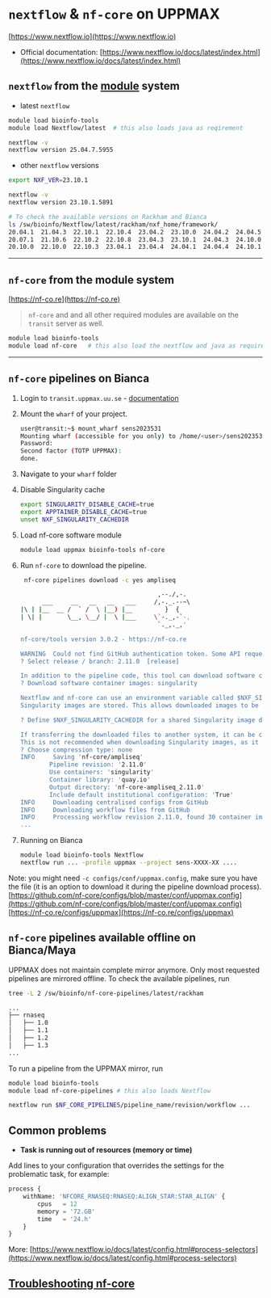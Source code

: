# `nextflow` & `nf-core` on UPPMAX

[https://www.nextflow.io](https://www.nextflow.io)

- Official documentation: [https://www.nextflow.io/docs/latest/index.html](https://www.nextflow.io/docs/latest/index.html)


## `nextflow` from the [module](../cluster_guides/modules.md) system

- latest `nextflow`

```bash
module load bioinfo-tools
module load Nextflow/latest  # this also loads java as reqirement

nextflow -v
nextflow version 25.04.7.5955
```

- other `nextflow` versions

```bash
export NXF_VER=23.10.1

nextflow -v
nextflow version 23.10.1.5891
```

```bash
# To check the available versions on Rackham and Bianca
ls /sw/bioinfo/Nextflow/latest/rackham/nxf_home/framework/
20.04.1  21.04.3  22.10.1  22.10.4  23.04.2  23.10.0  24.04.2  24.04.5  24.10.2  24.10.5  25.04.1  25.04.4  25.04.7
20.07.1  21.10.6  22.10.2  22.10.8  23.04.3  23.10.1  24.04.3  24.10.0  24.10.3  24.10.6  25.04.2  25.04.5
20.10.0  22.10.0  22.10.3  23.04.1  23.04.4  24.04.1  24.04.4  24.10.1  24.10.4  25.04.0  25.04.3  25.04.6
```

---

## `nf-core` from the module system

[https://nf-co.re](https://nf-co.re)
> `nf-core` and and all other required modules are available on the `transit` server as well.

```bash
module load bioinfo-tools
module load nf-core   # this also load the nextflow and java as requirements
```

---

## `nf-core` pipelines on Bianca

<!-- Due to the combination of indented code (that needs to be surrounded by -->
<!-- empty lines and a numbered list (that needs no empty lines), there -->
<!-- is no way to satisfy markdownlint -->
<!-- markdownlint-disable MD029 -->

1. Login to `transit.uppmax.uu.se` - [documentation](../cluster_guides/transfer_bianca.md#transit-server)
2. Mount the `wharf` of your project.

    ```bash
    user@transit:~$ mount_wharf sens2023531
    Mounting wharf (accessible for you only) to /home/<user>/sens2023531
    Password: 
    Second factor (TOTP UPPMAX): 
    done.
    ```

3. Navigate to your `wharf` folder
4. Disable Singularity cache

    ```bash
    export SINGULARITY_DISABLE_CACHE=true
    export APPTAINER_DISABLE_CACHE=true
    unset NXF_SINGULARITY_CACHEDIR
    ```

5. Load nf-core software module

    ```bash
    module load uppmax bioinfo-tools nf-core
    ```

6. Run `nf-core` to download the pipeline.

    ```bash
     nf-core pipelines download -c yes ampliseq

                                          ,--./,-.
          ___     __   __   __   ___     /,-._.--~\ 
    |\ | |__  __ /  ` /  \ |__) |__         }  {
    | \| |       \__, \__/ |  \ |___     \`-._,-`-,
                                          `._,._,'

    nf-core/tools version 3.0.2 - https://nf-co.re

    WARNING  Could not find GitHub authentication token. Some API requests may fail.
    ? Select release / branch: 2.11.0  [release]

    In addition to the pipeline code, this tool can download software containers.
    ? Download software container images: singularity

    Nextflow and nf-core can use an environment variable called $NXF_SINGULARITY_CACHEDIR that is a path to a directory where remote 
    Singularity images are stored. This allows downloaded images to be cached in a central location.
    
    ? Define $NXF_SINGULARITY_CACHEDIR for a shared Singularity image download folder? [y/n]: n

    If transferring the downloaded files to another system, it can be convenient to have everything compressed in a single file.
    This is not recommended when downloading Singularity images, as it can take a long time and saves very little space.
    ? Choose compression type: none
    INFO     Saving 'nf-core/ampliseq'
            Pipeline revision: '2.11.0'
            Use containers: 'singularity'
            Container library: 'quay.io'
            Output directory: 'nf-core-ampliseq_2.11.0'
            Include default institutional configuration: 'True'
    INFO     Downloading centralised configs from GitHub
    INFO     Downloading workflow files from GitHub
    INFO     Processing workflow revision 2.11.0, found 30 container images in total.
    ...
    ```

7. Running on Bianca

    ```bash
    module load bioinfo-tools Nextflow
    nextflow run ... -profile uppmax --project sens-XXXX-XX ....
    ```

<!-- markdownlint-enable MD029 -->

Note: you might need `-c configs/conf/uppmax.config`,
make sure you have the file
(it is an option to download it during the pipeline download process).
[https://github.com/nf-core/configs/blob/master/conf/uppmax.config](https://github.com/nf-core/configs/blob/master/conf/uppmax.config)
[https://nf-co.re/configs/uppmax](https://nf-co.re/configs/uppmax)


## `nf-core` pipelines available offline on Bianca/Maya

UPPMAX does not maintain complete mirror anymore.
Only most requested pipelines are mirrored offline.
To check the available pipelines, run

```bash
tree -L 2 /sw/bioinfo/nf-core-pipelines/latest/rackham

...
├── rnaseq
│   ├── 1.0
│   ├── 1.1
│   ├── 1.2
│   ├── 1.3
...
```

To run a pipeline from the UPPMAX mirror, run

```bash
module load bioinfo-tools
module load nf-core-pipelines # this also loads Nextflow

nextflow run $NF_CORE_PIPELINES/pipeline_name/revision/workflow ...
```


## Common problems

- **Task is running out of resources (memory or time)**

Add lines to your configuration that overrides the settings for the problematic task, for example:

```python
process {
    withName: 'NFCORE_RNASEQ:RNASEQ:ALIGN_STAR:STAR_ALIGN' {
        cpus   = 12
        memory = '72.GB'
        time   = '24.h'
    }
}
```

More: [https://www.nextflow.io/docs/latest/config.html#process-selectors](https://www.nextflow.io/docs/latest/config.html#process-selectors)

## **[Troubleshooting nf-core](https://nf-co.re/docs/usage/troubleshooting/overview)**
